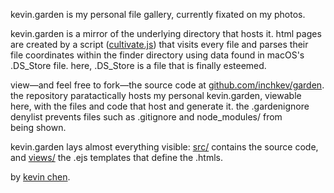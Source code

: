 kevin.garden is my personal file gallery, currently fixated on my photos.

kevin.garden is a mirror of the underlying directory that hosts it. html pages<br>
are created by a script ([cultivate.js](https://kevin.garden/src/cultivate.js)) that visits every file and parses their<br>
file coordinates within the finder directory using data found in macOS's<br>
.DS_Store file. here, .DS_Store is a file that is finally esteemed.

view—and feel free to fork—the source code at [github.com/inchkev/garden](https://github.com/inchkev/garden).<br>
the repository paratactically hosts my personal kevin.garden, viewable<br>
here, with the files and code that host and generate it. the .gardenignore<br>
denylist prevents files such as .gitignore and node_modules/ from<br>
being shown.

kevin.garden lays almost everything visible: [src/](https://kevin.garden/src/) contains the source code,<br>
and [views/](https://kevin.garden/views/) the .ejs templates that define the .htmls.


by [kevin chen](https://kevinnchen.com).
